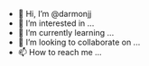 - 👋 Hi, I’m @darmonjj
- 👀 I’m interested in ...
- 🌱 I’m currently learning ...
- 💞️ I’m looking to collaborate on ...
- 📫 How to reach me ...

<!---
darmonjj/darmonjj is a ✨ special ✨ repository because its `README.md` (this file) appears on your GitHub profile.
You can click the Preview link to take a look at your changes.
--->
